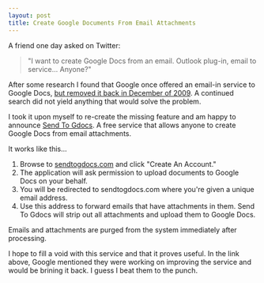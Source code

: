 ```yaml
---
layout: post
title: Create Google Documents From Email Attachments
---
```



 A friend one day asked on Twitter:
 
 > "I want to create Google Docs from an email. Outlook plug-in, email to 
 > service... Anyone?"
 
 After some research I found that Google once offered an email-in service to Google Docs, [but removed it back in December of 2009](http://groups.google.com/a/googleproductforums.com/forum/#!category-topic/docs/report-a-problem/CJXIX83FMS0).  A continued search did not yield anything that would solve the problem.
 
 I took it upon myself to re-create the missing feature and am happy to announce [Send To Gdocs](http://sendtogdocs.com).  A free service that allows anyone to create Google Docs from email attachments.
 
 It works like this...
 
1. Browse to [sendtogdocs.com](http://sendtogdocs.com) and click "Create An Account."
1. The application will ask permission to upload documents to Google Docs on your behalf.
1. You will be redirected to sendtogdocs.com where you're given a unique email address.
1. Use this address to forward emails that have attachments in them.  Send To Gdocs will strip out all attachments and upload them to Google Docs.

Emails and attachments are purged from the system immediately after processing.

I hope to fill a void with this service and that it proves useful. In the link above, Google mentioned they were working on improving the service and would be brining it back. I guess I beat them to the punch.
